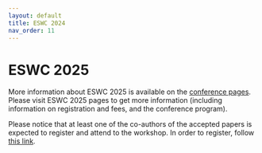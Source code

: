 ```yaml
---
layout: default
title: ESWC 2024
nav_order: 11
---
```


# ESWC 2025
More information about ESWC 2025 is available on the [conference pages](https://2025.eswc-conferences.org). Please visit ESWC 2025 pages to get more information (including information on registration and fees, and the conference program).

Please notice that at least one of the co-authors of the accepted papers is expected to register and attend to the workshop. In order to register, follow [this link](https://2025.eswc-conferences.org/registration/). 
